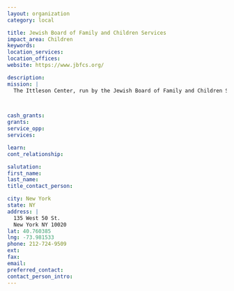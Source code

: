 ```yaml
---
layout: organization
category: local

title: Jewish Board of Family and Children Services
impact_area: Children
keywords: 
location_services: 
location_offices: 
website: https://www.jbfcs.org/

description: 
mission: |
  The Ittleson Center, run by the Jewish Board of Family and Children Services, is a 30-bed residential treatment facility (RTF) that provides a rich and intensive treatment experience and special education for severely emotionally disturbed children, ages 5 to 13.

  

cash_grants: 
grants: 
service_opp: 
services: 

learn: 
cont_relationship: 

salutation: 
first_name: 
last_name: 
title_contact_person: 

city: New York
state: NY
address: |
  135 West 50 St.     
  New York NY 10020
lat: 40.760385
lng: -73.981533
phone: 212-724-9509
ext: 
fax: 
email: 
preferred_contact: 
contact_person_intro: 
---
```

